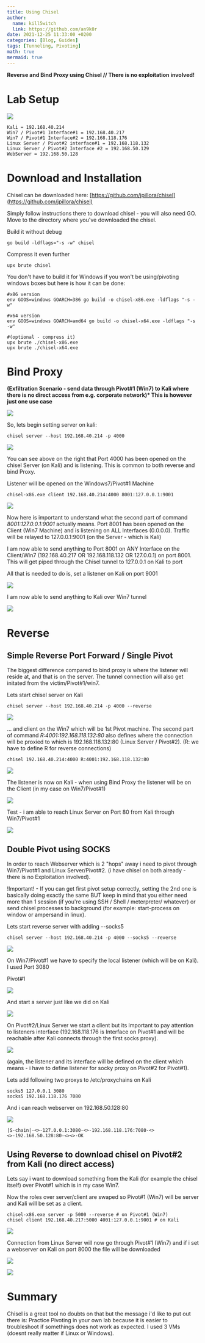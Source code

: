 ```yaml
---
title: Using Chisel
author:
  name: kill5witch
  link: https://github.com/an9k0r
date: 2021-12-25 11:33:00 +0200
categories: [Blog, Guides]
tags: [Tunneling, Pivoting]
math: true
mermaid: true
---
```

**Reverse and Bind Proxy using Chisel // There is no exploitation involved!**

# Lab Setup <a href="#lab-setup" id="lab-setup"></a>

![](https://gblobscdn.gitbook.com/assets%2F-MIxcYhWyGCoV7j2xCX\_%2F-MMMa\_l\_gM83qoxbcIyz%2F-MMMakUk24zIFBd6Wnmp%2Fimage.png?alt=media\&token=aba8c540-8cb6-4ee8-a89e-12acd5c029b6)

```
Kali = 192.168.40.214 
Win7 / Pivot#1 Interface#1 = 192.168.40.217 
Win7 / Pivot#1 Interface#2 = 192.168.118.176 
Linux Server / Pivot#2 interface#1 = 192.168.118.132 
Linux Server / Pivot#2 Interface #2 = 192.168.50.129 
WebServer = 192.168.50.128
```

# Download and Installation

Chisel can be downloaded here: [https://github.com/jpillora/chisel](https://github.com/jpillora/chisel)

Simply follow instructions there to download chisel - you will also need GO. Move to the directory where you've downloaded the chisel.

Build it without debug

```
go build -ldflags="-s -w" chisel
```

Compress it even further

```
upx brute chisel
```

You don't have to build it for Windows if you won't be using/pivoting windows boxes but here is how it can be done:

```
#x86 version
env GOOS=windows GOARCH=386 go build -o chisel-x86.exe -ldflags "-s -w"

#x64 version
env GOOS=windows GOARCH=amd64 go build -o chisel-x64.exe -ldflags "-s -w" 

#(optional - compress it)
upx brute ./chisel-x86.exe
upx brute ./chisel-x64.exe
```

# Bind Proxy

**(Exfiltration Scenario - send data through Pivot#1 (Win7) to Kali where there is no direct access from e.g. corporate network)\* This is however just one use case**

![](<../.gitbook/assets/image (103).png>)

So, lets begin setting server on kali:

```
chisel server --host 192.168.40.214 -p 4000
```

![](https://gblobscdn.gitbook.com/assets%2Fos-cybersec%2F-MM5rry18v5IEAyTMx07%2F-MM5tW8WqG6f-2T5jMQS%2F0.png?alt=media)

You can see above on the right that Port 4000 has been opened on the chisel Server (on Kali) and is listening. This is common to both reverse and bind Proxy.

Listener will be opened on the Windows7/Pivot#1 Machine

```
chisel-x86.exe client 192.168.40.214:4000 8001:127.0.0.1:9001
```

![](https://gblobscdn.gitbook.com/assets%2Fos-cybersec%2F-MM5rry18v5IEAyTMx07%2F-MM5tW8XzWmxbpSN0wWc%2F1.png?alt=media)

Now here is important to understand what the second part of command _8001:127.0.0.1:9001_ actually means. Port 8001 has been opened on the Client (Win7 Machine) and is listening on ALL Interfaces (0.0.0.0). Traffic will be relayed to 127.0.0.1:9001 (on the Server - which is Kali)

I am now able to send anything to Port 8001 on ANY Interface on the Client/Win7 (192.168.40.217 OR 192.168.118.132 OR 127.0.0.1) on port 8001. This will get piped through the Chisel tunnel to 127.0.0.1 on Kali to port

All that is needed to do is, set a listener on Kali on port 9001

![](https://gblobscdn.gitbook.com/assets%2Fos-cybersec%2F-MM5rry18v5IEAyTMx07%2F-MM5tW8ZcKU5NbKrOOP1%2F3.png?alt=media)

I am now able to send anything to Kali over Win7 tunnel

![](https://gblobscdn.gitbook.com/assets%2Fos-cybersec%2F-MM5rry18v5IEAyTMx07%2F-MM5tW8\_zyQpD5b43EdJ%2F4.png?alt=media)

# **Reverse** <a href="#reverse" id="reverse"></a>

## Simple Reverse Port Forward / Single Pivot

The biggest difference compared to bind proxy is where the listener will reside at, and that is on the server. The tunnel connection will also get initated from the victim/Pivot#1/win7.

Lets start chisel server on Kali

```
chisel server --host 192.168.40.214 -p 4000 --reverse
```

![](https://gblobscdn.gitbook.com/assets%2Fos-cybersec%2F-MM5rry18v5IEAyTMx07%2F-MM5tW8dtSSrSmxKRMpt%2F8.png?alt=media)

... and client on the Win7 which will be 1st Pivot machine. The second part of command _R:4001:192.168.118.132:80_ also defines where the connection will be proxied to which is 192.168.118.132:80 (Linux Server / Pivot#2). (R: we have to define R for reverse connections)

```
chisel 192.168.40.214:4000 R:4001:192.168.118.132:80
```

![](https://gblobscdn.gitbook.com/assets%2Fos-cybersec%2F-MM5rry18v5IEAyTMx07%2F-MM5tW8ecIh9POKFORbY%2F9.png?alt=media)

The listener is now on Kali - when using Bind Proxy the listener will be on the Client (in my case on Win7/Pivot#1)

![](https://gblobscdn.gitbook.com/assets%2Fos-cybersec%2F-MM5rry18v5IEAyTMx07%2F-MM5tW8fXRT8DuO96fis%2F10.png?alt=media)

Test - i am able to reach Linux Server on Port 80 from Kali through Win7/Pivot#1

![](https://gblobscdn.gitbook.com/assets%2Fos-cybersec%2F-MM5rry18v5IEAyTMx07%2F-MM5tW8gPpsqXNDLWeZZ%2F11.png?alt=media)

## Double Pivot using SOCKS

In order to reach Webserver which is 2 "hops" away i need to pivot through Win7/Pivot#1 and Linux Server/Pivot#2. (i have chisel on both already - there is no Exploitation involved).&#x20;

!Important! - If you can get first pivot setup correctly, setting the 2nd one is basically doing exactly the same BUT keep in mind that you either need more than 1 session (if you're using SSH / Shell / meterpreter/ whatever) or send chisel processes to background (for example: start-process on window or ampersand in linux).

Lets start reverse server with adding --socks5

```
chisel server --host 192.168.40.214 -p 4000 --socks5 --reverse
```

![](https://gblobscdn.gitbook.com/assets%2Fos-cybersec%2F-MM5rry18v5IEAyTMx07%2F-MM5tW8h0jxHH1Sgh-Wk%2F12.png?alt=media)

On Win7/Pivot#1 we have to specify the local listener (which will be on Kali). I used Port 3080

Pivot#1

![](https://gblobscdn.gitbook.com/assets%2Fos-cybersec%2F-MM5rry18v5IEAyTMx07%2F-MM5tW8iqzpCGR9U6\_us%2F13.png?alt=media)

And start a server just like we did on Kali

![](https://gblobscdn.gitbook.com/assets%2Fos-cybersec%2F-MM5rry18v5IEAyTMx07%2F-MM5tW8j6kU6B6V4CuOb%2F14.png?alt=media)

On Pivot#2/Linux Server we start a client but its important to pay attention to listeners interface (192.168.118.176 is Interface on Pivot#1 and will be reachable after Kali connects through the first socks proxy).

![](https://gblobscdn.gitbook.com/assets%2Fos-cybersec%2F-MM5rry18v5IEAyTMx07%2F-MM5tW8knIa45CB68qdw%2F15.png?alt=media)

(again, the listener and its interface will be defined on the client which means - i have to define listener for socky proxy on Pivot#2 for Pivot#1).

Lets add following two proxys to /etc/proxychains on Kali

```
socks5 127.0.0.1 3080
socks5 192.168.118.176 7080
```

And i can reach webserver on 192.168.50.128:80

![](https://gblobscdn.gitbook.com/assets%2Fos-cybersec%2F-MM5rry18v5IEAyTMx07%2F-MM5tW8lTfSWQ-YCnjuv%2F16.png?alt=media)

```
|S-chain|-<>-127.0.0.1:3080-<>-192.168.118.176:7080-<><>-192.168.50.128:80-<><>-OK
```

## **Using Reverse to download chisel on Pivot#2 from Kali (no direct access)**

Lets say i want to download something from the Kali (for example the chisel itself) over Pivot#1 which is in my case Win7.

Now the roles over server/client are swaped so Pivot#1 (Win7) will be server and Kali will be set as a client.

```
chisel-x86.exe server -p 5000 --reverse # on Pivot#1 (Win7)
chisel client 192.168.40.217:5000 4001:127.0.0.1:9001 # on Kali
```

![](https://gblobscdn.gitbook.com/assets%2Fos-cybersec%2F-MM5rry18v5IEAyTMx07%2F-MM5tW8acP58DRWhkTfd%2F5.png?alt=media)

Connection from Linux Server will now go through Pivot#1 (Win7) and if i set a webserver on Kali on port 8000 the file will be downloaded

![](https://gblobscdn.gitbook.com/assets%2Fos-cybersec%2F-MM5rry18v5IEAyTMx07%2F-MM5tW8bg7QccLJhY5zQ%2F6.png?alt=media)

![](https://gblobscdn.gitbook.com/assets%2Fos-cybersec%2F-MM5rry18v5IEAyTMx07%2F-MM5tW8cMiCcf3naph9x%2F7.png?alt=media)

# Summary <a href="#summary" id="summary"></a>

Chisel is a great tool no doubts on that but the message i'd like to put out there is: Practice Pivoting in your own lab because it is easier to troubleshoot if somethings does not work as expected. I used 3 VMs (doesnt really matter if Linux or Windows).&#x20;
